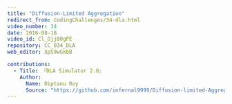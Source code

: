 ```yaml
---
title: "Diffusion-Limited Aggregation"
redirect_from: CodingChallenges/34-dla.html
video_number: 34
date: 2016-08-18
video_id: Cl_Gjj80gPE
repository: CC_034_DLA
web_editor: XpS9wGkbB

contributions:
  - Title: 『DLA Simulator 2.0』
    Author: 
      Name: Diptanu Roy 
      Source: "https://github.com/infernal9999/Diffusion-limited-Aggregation"
---
```

